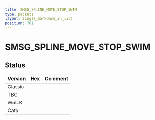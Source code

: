 ```yaml
---
title: SMSG_SPLINE_MOVE_STOP_SWIM
type: packets
layout: single_markdown_in_list
position: 781
---
```


# SMSG_SPLINE_MOVE_STOP_SWIM

## Status

Version | Hex | Comment
---------- | ---------- | ---------- 
Classic |  |  
TBC |  |  
WotLK |  |  
Cata |  |  
